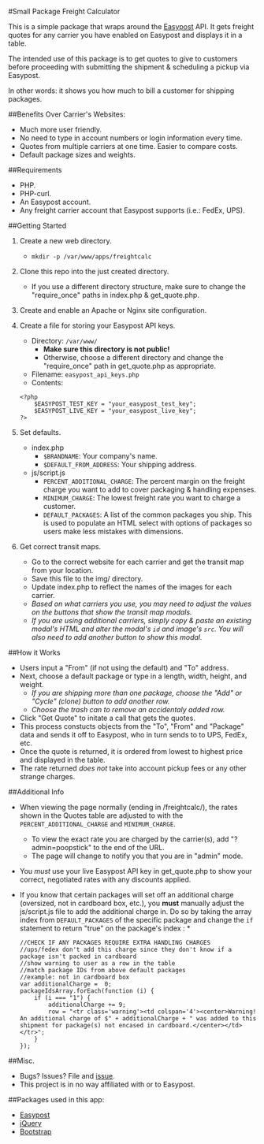 #Small Package Freight Calculator

This is a simple package that wraps around the [Easypost](http://www.easypost.com) API.  It gets freight quotes for any carrier you have enabled on Easypost and displays it in a table.

The intended use of this package is to get quotes to give to customers before proceeding with submitting the shipment & scheduling a pickup via Easypost.

In other words: it shows you how much to bill a customer for shipping packages.

##Benefits Over Carrier's Websites:
* Much more user friendly.
* No need to type in account numbers or login information every time.
* Quotes from multiple carriers at one time.  Easier to compare costs.
* Default package sizes and weights.

##Requirements
* PHP.
* PHP-curl.
* An Easypost account.
* Any freight carrier account that Easypost supports (i.e.: FedEx, UPS).

##Getting Started
1. Create a new web directory.
	* `mkdir -p /var/www/apps/freightcalc`

2. Clone this repo into the just created directory.
	* If you use a different directory structure, make sure to change the "require_once" paths in index.php & get_quote.php.

3. Create and enable an Apache or Nginx site configuration.

4. Create a file for storing your Easypost API keys.
	* Directory: `/var/www/`
		* **Make sure this directory is not public!**
		* Otherwise, choose a different directory and change the "require_once" path in get_quote.php as appropriate.
	* Filename: `easypost_api_keys.php`
	* Contents:

	```
	<?php
		$EASYPOST_TEST_KEY = "your_easypost_test_key";
		$EASYPOST_LIVE_KEY = "your_easypost_live_key";
	?>
	```

5. Set defaults.
	* index.php
		* `$BRANDNAME`: Your company's name.
		* `$DEFAULT_FROM_ADDRESS`: Your shipping address.
	* js/script.js
		* `PERCENT_ADDITIONAL_CHARGE`: The percent margin on the freight charge you want to add to cover packaging & handling expenses.
		* `MINIMUM_CHARGE`: The lowest freight rate you want to charge a customer.
		* `DEFAULT_PACKAGES`: A list of the common packages you ship.  This is used to populate an HTML select with options of packages so users make less mistakes with dimensions.

6. Get correct transit maps.
	* Go to the correct website for each carrier and get the transit map from your location.
	* Save this file to the img/ directory.
	* Update index.php to reflect the names of the images for each carrier.
	* *Based on what carriers you use, you may need to adjust the values on the buttons that show the transit map modals.*
	* *If you are using additional carriers, simply copy & paste an existing modal's HTML and alter the modal's `id` and image's `src`.  You will also need to add another button to show this modal.*

##How it Works
* Users input a "From" (if not using the default) and "To" address.
* Next, choose a default package or type in a length, width, height, and weight.
	* *If you are shipping more than one package, choose the "Add" or "Cycle" (clone) button to add another row.*
	* *Choose the trash can to remove an accidentaly added row.*
* Click "Get Quote" to initate a call that gets the quotes.
* This process constucts objects from the "To", "From" and "Package" data and sends it off to Easypost, who in turn sends to to UPS, FedEx, etc.
* Once the quote is returned, it is ordered from lowest to highest price and displayed in the table.
* The rate returned *does not* take into account pickup fees or any other strange charges.


##Additional Info
* When viewing the page normally (ending in /freightcalc/), the rates shown in the Quotes table are adjusted to with the `PERCENT_ADDITIONAL_CHARGE` and `MINIMUM_CHARGE`.
	* To view the exact rate you are charged by the carrier(s), add "?admin=poopstick" to the end of the URL.
	* The page will change to notify you that you are in "admin" mode.
* You *must* use your live Easypost API key in get_quote.php to show your correct, negotiated rates with any discounts applied.
* If you know that certain packages will set off an additional charge (oversized, not in cardboard box, etc.), you **must** manually adjust the js/script.js file to add the additional charge in.  Do so by taking the array index from `DEFAULT_PACKAGES` of the specific package and change the `if` statement to return "true" on the package's index :
	* 

	```
	//CHECK IF ANY PACKAGES REQUIRE EXTRA HANDLING CHARGES
	//ups/fedex don't add this charge since they don't know if a package isn't packed in cardboard
	//show warning to user as a row in the table
	//match package IDs from above default packages
	//example: not in cardboard box
	var additionalCharge = 	0;
	packageIdsArray.forEach(function (i) {
		if (i === "1") {
			additionalCharge += 9;
			row = "<tr class='warning'><td colspan='4'><center>Warning! An additional charge of $" + additionalCharge + " was added to this shipment for package(s) not encased in cardboard.</center></td></tr>";
		}
	});
	```

##Misc.
* Bugs? Issues? File and [issue](https://github.com/coreymgilmore/small-package-freight-quote/issues).
* This project is in no way affiliated with or to Easypost.

##Packages used in this app:
* [Easypost](http://www.easypost.com)
* [jQuery](http://jquery.org)
* [Bootstrap](http://getbootstrap.com)